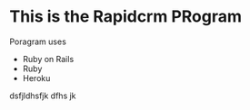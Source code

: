 # This is the Rapidcrm PRogram

Poragram uses

* Ruby on Rails
* Ruby
* Heroku



dsfjldhsfjk dfhs jk